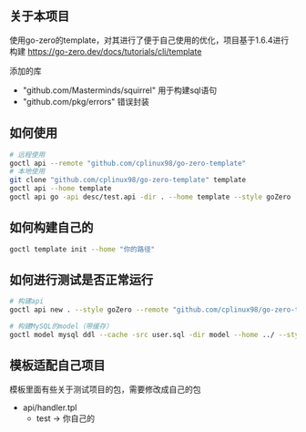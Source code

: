 
## 关于本项目

使用go-zero的template，对其进行了便于自己使用的优化，项目基于1.6.4进行构建
https://go-zero.dev/docs/tutorials/cli/template

添加的库
- "github.com/Masterminds/squirrel"  用于构建sql语句
- "github.com/pkg/errors" 错误封装


## 如何使用

```bash
# 远程使用
goctl api --remote "github.com/cplinux98/go-zero-template"
# 本地使用
git clone "github.com/cplinux98/go-zero-template" template
goctl api --home template
goctl api go -api desc/test.api -dir . --home template --style goZero
```

## 如何构建自己的

```bash
goctl template init --home "你的路径"

```

## 如何进行测试是否正常运行

```bash
# 构建api
goctl api new . --style goZero --remote "github.com/cplinux98/go-zero-template"

# 构建MySQL的model（带缓存）
goctl model mysql ddl --cache -src user.sql -dir model --home ../ --style goZero

```


## 模板适配自己项目

模板里面有些关于测试项目的包，需要修改成自己的包
- api/handler.tpl
  - test -> 你自己的